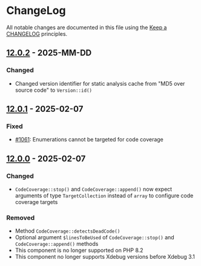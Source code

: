 # ChangeLog

All notable changes are documented in this file using the [Keep a CHANGELOG](http://keepachangelog.com/) principles.

## [12.0.2] - 2025-MM-DD

### Changed

* Changed version identifier for static analysis cache from "MD5 over source code" to `Version::id()`

## [12.0.1] - 2025-02-07

### Fixed

* [#1061](https://github.com/sebastianbergmann/php-code-coverage/issues/1061): Enumerations cannot be targeted for code coverage

## [12.0.0] - 2025-02-07

### Changed

* `CodeCoverage::stop()` and `CodeCoverage::append()` now expect arguments of type `TargetCollection` instead of `array` to configure code coverage targets

### Removed

* Method `CodeCoverage::detectsDeadCode()`
* Optional argument `$linesToBeUsed` of `CodeCoverage::stop()` and `CodeCoverage::append()` methods
* This component is no longer supported on PHP 8.2
* This component no longer supports Xdebug versions before Xdebug 3.1

[12.0.2]: https://github.com/sebastianbergmann/php-code-coverage/compare/12.0.1...main
[12.0.1]: https://github.com/sebastianbergmann/php-code-coverage/compare/12.0.0...12.0.1
[12.0.0]: https://github.com/sebastianbergmann/php-code-coverage/compare/11.0...12.0.0
